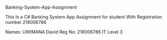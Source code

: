 


Banking-System-App-Assignment



This Is a C# Banking System App Assignment for student With Registration number 218006786

Names: UWIMANA David
Reg No: 218006786
IT Level 3
